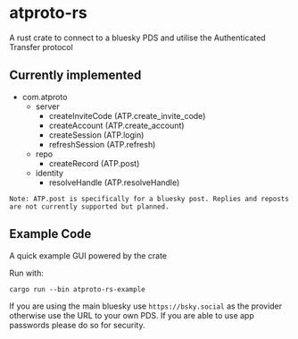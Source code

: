 # atproto-rs

A rust crate to connect to a bluesky PDS and utilise the Authenticated Transfer protocol

## Currently implemented
- com.atproto
    - server
        - createInviteCode (ATP.create_invite_code)
        - createAccount (ATP.create_account)
        - createSession (ATP.login)
        - refreshSession (ATP.refresh)
    - repo
        - createRecord (ATP.post)
    - identity
        - resolveHandle (ATP.resolveHandle)

`Note: ATP.post is specifically for a bluesky post. Replies and reposts are not currently supported but planned.`

## Example Code
A quick example GUI powered by the crate

Run with:

```
cargo run --bin atproto-rs-example
```

If you are using the main bluesky use `https://bsky.social` as the provider otherwise use the URL to your own PDS. If you are able to use app passwords please do so for security.
